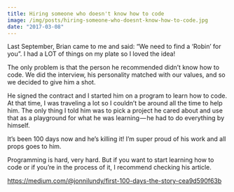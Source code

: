 ```yaml
---
title: Hiring someone who doesn't know how to code
image: /img/posts/hiring-someone-who-doesnt-know-how-to-code.jpg
date: "2017-03-08"
---
```


Last September, Brian came to me and said: “We need to find a ‘Robin’ for you”. I had a LOT of things on my plate so I loved the idea!

The only problem is that the person he recommended didn’t know how to code. We did the interview, his personality matched with our values, and so we decided to give him a shot.

He signed the contract and I started him on a program to learn how to code. At that time, I was traveling a lot so I couldn’t be around all the time to help him. The only thing I told him was to pick a project he cared about and use that as a playground for what he was learning — he had to do everything by himself.

It’s been 100 days now and he’s killing it! I’m super proud of his work and all props goes to him.

Programming is hard, very hard. But if you want to start learning how to code or if you’re in the process of it, I recommend checking his article.

https://medium.com/@jonnilundy/first-100-days-the-story-cea9d590f63b
